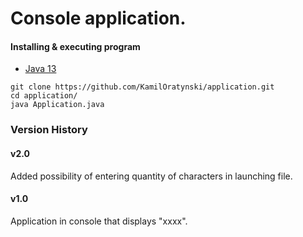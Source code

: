 # Console application.
#### Installing & executing program
* [Java 13](https://www.oracle.com/java/technologies/javase/jdk13-archive-downloads.html)

```
git clone https://github.com/KamilOratynski/application.git
cd application/
java Application.java
```

### Version History
#### v2.0
Added possibility of entering quantity of characters in launching file. 
#### v1.0
Application in console that displays "xxxx".
